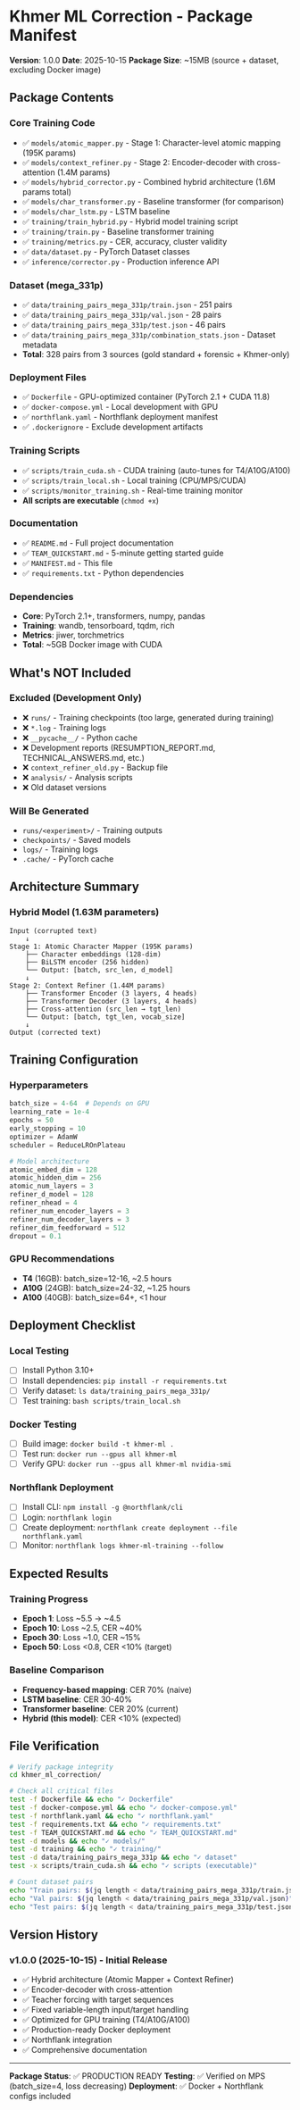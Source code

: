 # Khmer ML Correction - Package Manifest

**Version**: 1.0.0
**Date**: 2025-10-15
**Package Size**: ~15MB (source + dataset, excluding Docker image)

## Package Contents

### Core Training Code
- ✅ `models/atomic_mapper.py` - Stage 1: Character-level atomic mapping (195K params)
- ✅ `models/context_refiner.py` - Stage 2: Encoder-decoder with cross-attention (1.4M params)
- ✅ `models/hybrid_corrector.py` - Combined hybrid architecture (1.6M params total)
- ✅ `models/char_transformer.py` - Baseline transformer (for comparison)
- ✅ `models/char_lstm.py` - LSTM baseline
- ✅ `training/train_hybrid.py` - Hybrid model training script
- ✅ `training/train.py` - Baseline transformer training
- ✅ `training/metrics.py` - CER, accuracy, cluster validity
- ✅ `data/dataset.py` - PyTorch Dataset classes
- ✅ `inference/corrector.py` - Production inference API

### Dataset (mega_331p)
- ✅ `data/training_pairs_mega_331p/train.json` - 251 pairs
- ✅ `data/training_pairs_mega_331p/val.json` - 28 pairs
- ✅ `data/training_pairs_mega_331p/test.json` - 46 pairs
- ✅ `data/training_pairs_mega_331p/combination_stats.json` - Dataset metadata
- **Total**: 328 pairs from 3 sources (gold standard + forensic + Khmer-only)

### Deployment Files
- ✅ `Dockerfile` - GPU-optimized container (PyTorch 2.1 + CUDA 11.8)
- ✅ `docker-compose.yml` - Local development with GPU
- ✅ `northflank.yaml` - Northflank deployment manifest
- ✅ `.dockerignore` - Exclude development artifacts

### Training Scripts
- ✅ `scripts/train_cuda.sh` - CUDA training (auto-tunes for T4/A10G/A100)
- ✅ `scripts/train_local.sh` - Local training (CPU/MPS/CUDA)
- ✅ `scripts/monitor_training.sh` - Real-time training monitor
- **All scripts are executable** (`chmod +x`)

### Documentation
- ✅ `README.md` - Full project documentation
- ✅ `TEAM_QUICKSTART.md` - 5-minute getting started guide
- ✅ `MANIFEST.md` - This file
- ✅ `requirements.txt` - Python dependencies

### Dependencies
- **Core**: PyTorch 2.1+, transformers, numpy, pandas
- **Training**: wandb, tensorboard, tqdm, rich
- **Metrics**: jiwer, torchmetrics
- **Total**: ~5GB Docker image with CUDA

## What's NOT Included

### Excluded (Development Only)
- ❌ `runs/` - Training checkpoints (too large, generated during training)
- ❌ `*.log` - Training logs
- ❌ `__pycache__/` - Python cache
- ❌ Development reports (RESUMPTION_REPORT.md, TECHNICAL_ANSWERS.md, etc.)
- ❌ `context_refiner_old.py` - Backup file
- ❌ `analysis/` - Analysis scripts
- ❌ Old dataset versions

### Will Be Generated
- `runs/<experiment>/` - Training outputs
- `checkpoints/` - Saved models
- `logs/` - Training logs
- `.cache/` - PyTorch cache

## Architecture Summary

### Hybrid Model (1.63M parameters)
```
Input (corrupted text)
    ↓
Stage 1: Atomic Character Mapper (195K params)
    ├── Character embeddings (128-dim)
    ├── BiLSTM encoder (256 hidden)
    └── Output: [batch, src_len, d_model]
    ↓
Stage 2: Context Refiner (1.44M params)
    ├── Transformer Encoder (3 layers, 4 heads)
    ├── Transformer Decoder (3 layers, 4 heads)
    ├── Cross-attention (src_len → tgt_len)
    └── Output: [batch, tgt_len, vocab_size]
    ↓
Output (corrected text)
```

## Training Configuration

### Hyperparameters
```python
batch_size = 4-64  # Depends on GPU
learning_rate = 1e-4
epochs = 50
early_stopping = 10
optimizer = AdamW
scheduler = ReduceLROnPlateau

# Model architecture
atomic_embed_dim = 128
atomic_hidden_dim = 256
atomic_num_layers = 3
refiner_d_model = 128
refiner_nhead = 4
refiner_num_encoder_layers = 3
refiner_num_decoder_layers = 3
refiner_dim_feedforward = 512
dropout = 0.1
```

### GPU Recommendations
- **T4** (16GB): batch_size=12-16, ~2.5 hours
- **A10G** (24GB): batch_size=24-32, ~1.25 hours
- **A100** (40GB): batch_size=64+, <1 hour

## Deployment Checklist

### Local Testing
- [ ] Install Python 3.10+
- [ ] Install dependencies: `pip install -r requirements.txt`
- [ ] Verify dataset: `ls data/training_pairs_mega_331p/`
- [ ] Test training: `bash scripts/train_local.sh`

### Docker Testing
- [ ] Build image: `docker build -t khmer-ml .`
- [ ] Test run: `docker run --gpus all khmer-ml`
- [ ] Verify GPU: `docker run --gpus all khmer-ml nvidia-smi`

### Northflank Deployment
- [ ] Install CLI: `npm install -g @northflank/cli`
- [ ] Login: `northflank login`
- [ ] Create deployment: `northflank create deployment --file northflank.yaml`
- [ ] Monitor: `northflank logs khmer-ml-training --follow`

## Expected Results

### Training Progress
- **Epoch 1**: Loss ~5.5 → ~4.5
- **Epoch 10**: Loss ~2.5, CER ~40%
- **Epoch 30**: Loss ~1.0, CER ~15%
- **Epoch 50**: Loss <0.8, CER <10% (target)

### Baseline Comparison
- **Frequency-based mapping**: CER 70% (naive)
- **LSTM baseline**: CER 30-40%
- **Transformer baseline**: CER 20% (current)
- **Hybrid (this model)**: CER <10% (expected)

## File Verification

```bash
# Verify package integrity
cd khmer_ml_correction/

# Check all critical files
test -f Dockerfile && echo "✓ Dockerfile"
test -f docker-compose.yml && echo "✓ docker-compose.yml"
test -f northflank.yaml && echo "✓ northflank.yaml"
test -f requirements.txt && echo "✓ requirements.txt"
test -f TEAM_QUICKSTART.md && echo "✓ TEAM_QUICKSTART.md"
test -d models && echo "✓ models/"
test -d training && echo "✓ training/"
test -d data/training_pairs_mega_331p && echo "✓ dataset"
test -x scripts/train_cuda.sh && echo "✓ scripts (executable)"

# Count dataset pairs
echo "Train pairs: $(jq length < data/training_pairs_mega_331p/train.json)"
echo "Val pairs: $(jq length < data/training_pairs_mega_331p/val.json)"
echo "Test pairs: $(jq length < data/training_pairs_mega_331p/test.json)"
```

## Version History

### v1.0.0 (2025-10-15) - Initial Release
- ✅ Hybrid architecture (Atomic Mapper + Context Refiner)
- ✅ Encoder-decoder with cross-attention
- ✅ Teacher forcing with target sequences
- ✅ Fixed variable-length input/target handling
- ✅ Optimized for GPU training (T4/A10G/A100)
- ✅ Production-ready Docker deployment
- ✅ Northflank integration
- ✅ Comprehensive documentation

---

**Package Status**: ✅ PRODUCTION READY
**Testing**: ✅ Verified on MPS (batch_size=4, loss decreasing)
**Deployment**: ✅ Docker + Northflank configs included
